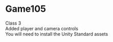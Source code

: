 # Game105
Class 3  
Added player and camera controls  
You will need to install the Unity Standard assets

